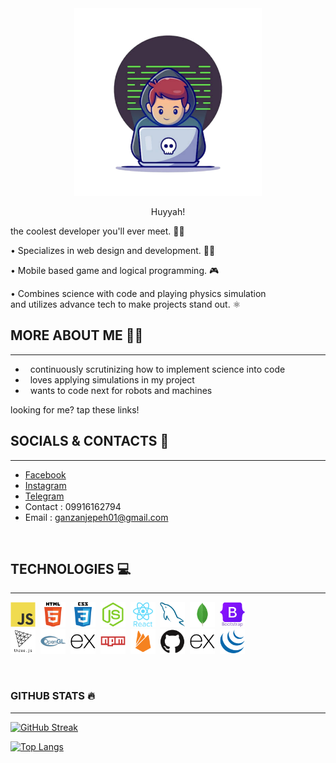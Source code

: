 
<div id="header" align="center">
  <img src="https://github.com/jepeh/jepeh/blob/jepeh.github.io/20230727_205426.png" width="300"/>


  Huyyah!
</div>

the coolest developer you'll ever meet. 🧑‍🔬
<p>• Specializes in web design and development. 👨‍💻</p>
<p>• Mobile based game and logical programming. 🎮</p>
<p>• Combines science with code and playing physics simulation <br />
and utilizes advance tech to make projects stand out. ⚛️</p>


## MORE ABOUT ME 🧑‍🔬

***

- &nbsp; continuously scrutinizing how to implement science into code
- &nbsp; loves applying simulations in my project
- &nbsp; wants to code next for robots and machines


looking for me? tap these links!
## SOCIALS & CONTACTS 🤳

***

- [Facebook](fb.com/jepeh)
- [Instagram](instagram.com/jepeh_____)
- [Telegram](t.me/jepeh123)
- Contact : 09916162794
- Email : ganzanjepeh01@gmail.com

<br/>

## TECHNOLOGIES 💻

***

<div>
   
   <img src="https://github.com/devicons/devicon/blob/master/icons/javascript/javascript-original.svg" title="JavaScript" alt="JavaScript" width="40" height="40"/>&nbsp;
 <img src="https://github.com/devicons/devicon/blob/master/icons/html5/html5-original-wordmark.svg" title="HTML5" alt="HTML5ñ" width="40" height="40"/>&nbsp;
 <img src="https://github.com/devicons/devicon/blob/master/icons/css3/css3-original-wordmark.svg" title="CSS3" alt="CSS3" width="40" height="40"/>&nbsp;
 <img src="https://github.com/devicons/devicon/blob/master/icons/nodejs/nodejs-original.svg" title="NodeJS" alt="NodeJSt" width="40" height="40"/>&nbsp;
 <img src="https://github.com/devicons/devicon/blob/master/icons/react/react-original-wordmark.svg" title="React" alt="ReactJS" width="40" height="40"/>&nbsp;
 <img src="https://github.com/devicons/devicon/blob/master/icons/mysql/mysql-original.svg" title="Java" alt="mySQL" width="40" height="40"/>&nbsp;
 <img src="https://github.com/devicons/devicon/blob/master/icons/mongodb/mongodb-original.svg" title="Java" alt="MongoDB" width="40" height="40"/>&nbsp;
 <img src="https://github.com/devicons/devicon/blob/master/icons/bootstrap/bootstrap-original-wordmark.svg" title="Java" alt="Bootstrap" width="40" height="40"/>&nbsp;
   <br/>
 <img src="https://github.com/devicons/devicon/blob/master/icons/threejs/threejs-original-wordmark.svg" title="Java" alt="threeJS" width="40" height="40"/>&nbsp;
 <img src="https://github.com/devicons/devicon/blob/master/icons/opengl/opengl-original.svg" title="Java" alt="WebGL" width="40" height="40"/>&nbsp;
 <img src="https://github.com/devicons/devicon/blob/master/icons/express/express-original.svg" title="Java" backgroundColor="white" alt="Express" width="40" height="40"/>&nbsp;
   <img src="https://github.com/devicons/devicon/blob/master/icons/npm/npm-original-wordmark.svg" title="Java" alt="NPM" width="40" height="40"/>&nbsp;
<img src="https://github.com/devicons/devicon/blob/master/icons/firebase/firebase-plain.svg" title="Java" alt="Firebase" width="40" height="40"/>&nbsp;
<img src="https://github.com/devicons/devicon/blob/master/icons/github/github-original.svg" title="Java" alt="Github" width="40" height="40" backgroundColor="white"/>&nbsp;
<img src="https://github.com/devicons/devicon/blob/master/icons/express/express-original.svg" title="Java" alt="Express" width="40" height="40"/>&nbsp;
<img src="https://github.com/devicons/devicon/blob/master/icons/jquery/jquery-original.svg" title="Java" alt="jQuery" width="40" height="40"/>&nbsp;
</div>

<br/>

### GITHUB STATS 🔥

***

[![GitHub Streak](https://streak-stats.demolab.com/?user=jepeh&theme=dark)](https://git.io/streak-stats)

[![Top Langs](https://github-readme-stats.vercel.app/api/top-langs/?username=jepeh&layout=compact&theme=vision-friendly-dark)](https://github.com/anuraghazra/github-readme-stats)

